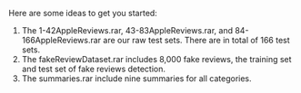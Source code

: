 

Here are some ideas to get you started:

1) The 1-42AppleReviews.rar, 43-83AppleReviews.rar, and 84-166AppleReviews.rar are our raw test sets. There are in total of 166 test sets.
2) The fakeReviewDataset.rar includes 8,000 fake reviews, the training set and test set of fake reviews detection.
3) The summaries.rar include nine summaries for all categories.
 
